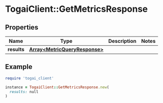 # TogaiClient::GetMetricsResponse

## Properties

| Name | Type | Description | Notes |
| ---- | ---- | ----------- | ----- |
| **results** | [**Array&lt;MetricQueryResponse&gt;**](MetricQueryResponse.md) |  |  |

## Example

```ruby
require 'togai_client'

instance = TogaiClient::GetMetricsResponse.new(
  results: null
)
```

